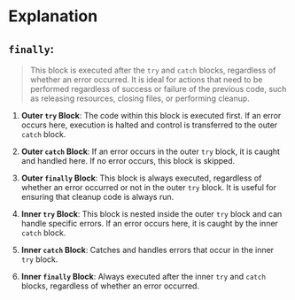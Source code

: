 # Explanation

## `finally`:

> This block is executed after the `try` and `catch` blocks, regardless of whether an error occurred. It is ideal for actions
> that need to be performed regardless of success or failure of the previous code, such as releasing resources, closing files,
> or performing cleanup.

1. **Outer `try` Block**: The code within this block is executed first. If an error occurs here, execution is halted and control is transferred to the outer `catch` block.

2. **Outer `catch` Block**: If an error occurs in the outer `try` block, it is caught and handled here. If no error occurs, this block is skipped.

3. **Outer `finally` Block**: This block is always executed, regardless of whether an error occurred or not in the outer `try` block. It is useful for ensuring that cleanup code is always run.

4. **Inner `try` Block**: This block is nested inside the outer `try` block and can handle specific errors. If an error occurs here, it is caught by the inner `catch` block.

5. **Inner `catch` Block**: Catches and handles errors that occur in the inner `try` block.

6. **Inner `finally` Block**: Always executed after the inner `try` and `catch` blocks, regardless of whether an error occurred.
